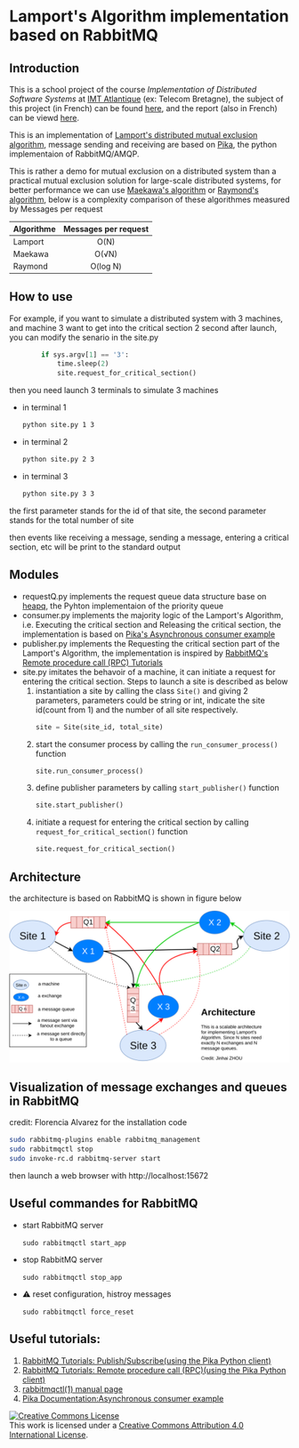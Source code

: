 # Lamport's Algorithm implementation based on RabbitMQ

## Introduction

This is a school project of the course *Implementation of Distributed Software Systems* at [IMT Atlantique](https://fr.wikipedia.org/wiki/%C3%89cole_nationale_sup%C3%A9rieure_Mines-T%C3%A9l%C3%A9com_Atlantique_Bretagne_Pays_de_la_Loire) (ex: Telecom Bretagne), the subject of this project (in French) can be found [here](./Sujet_du_TP.pdf), and the report (also in French) can be viewd [here](./Algorithme_de_Lamport_et_RabbitMQ.pdf).

This is an implementation of [Lamport's distributed mutual exclusion algorithm](https://en.wikipedia.org/wiki/Lamport%27s_distributed_mutual_exclusion_algorithm), 
message sending and receiving are based on [Pika](https://github.com/pika/pika), the python implementaion of RabbitMQ/AMQP.

This is rather a demo for mutual exclusion on a distributed system than a practical mutual exclusion solution for large-scale distributed systems, for better performance we can use [Maekawa's algorithm](https://en.wikipedia.org/wiki/Maekawa%27s_algorithm) or [Raymond's algorithm](https://en.wikipedia.org/wiki/Raymond%27s_algorithm), below is a complexity comparison of these algorithmes measured by Messages per request


| Algorithme    | Messages per request |
| ------------- |:-------------:| 
| Lamport       | O(N)          |
| Maekawa       | O(√N)         |
| Raymond       | O(log N)      |




## How to use

For example, if you want to simulate a distributed system with 3 machines, and machine 3 want to get 
into the critical section 2 second after launch, you can modify the senario in the site.py

```python
        if sys.argv[1] == '3':
            time.sleep(2)
            site.request_for_critical_section()
```

then you need launch 3 terminals to simulate 3 machines

 - in terminal 1

    ```bash
    python site.py 1 3
    ```
 - in terminal 2

    ```bash
    python site.py 2 3
    ```
 - in terminal 3

    ```bash
    python site.py 3 3
    ```

the first parameter stands for the id of that site, the second parameter stands for the total number of site

then events like receiving a message, sending a message, entering a critical section, etc will be print to the standard output

## Modules

- requestQ.py implements the request queue data structure base on [heapq](https://docs.python.org/2/library/heapq.html), 
the Pyhton implementaion of the priority queue
- consumer.py implements the majority logic of the Lamport's Algorithm, i.e. Executing the critical section and 
Releasing the critical section, the implementation is based on 
[Pika's Asynchronous consumer example](http://pika.readthedocs.io/en/0.11.0/examples/asynchronous_consumer_example.html)
- publisher.py implements the Requesting the critical section part of the Lamport's Algorithm, the implementation is inspired
by [RabbitMQ's Remote procedure call (RPC) Tutorials](https://www.rabbitmq.com/tutorials/tutorial-six-python.html)
- site.py imitates the behavoir of a machine, it can initiate a request for entering the critical section.
Steps to launch a site is described as below
  1. instantiation a site by calling the class `Site()` and giving 2 parameters, parameters could be string or int, indicate the
  site id(count from 1) and the number of all site respectively.
      ```python
      site = Site(site_id, total_site)
      ```
  2. start the consumer process by calling the `run_consumer_process()` function
      ```python
      site.run_consumer_process()
      ```
  3. define publisher parameters by calling `start_publisher()` function
      ```python
      site.start_publisher()
      ```
  4. initiate a request for entering the critical section by calling `request_for_critical_section()` function
      ```python
      site.request_for_critical_section()
      ```
## Architecture

the architecture is based on RabbitMQ is shown in figure below

![](./Rabbitmq.png)


## Visualization of message exchanges and queues in RabbitMQ

credit: Florencia Alvarez for the installation code

```bash
sudo rabbitmq-plugins enable rabbitmq_management
sudo rabbitmqctl stop
sudo invoke-rc.d rabbitmq-server start
```

then launch a web browser with http://localhost:15672

## Useful commandes for RabbitMQ

- start RabbitMQ server

    `sudo rabbitmqctl start_app`
- stop RabbitMQ server

    `sudo rabbitmqctl stop_app`
- :warning: reset configuration, histroy messages

    `sudo rabbitmqctl force_reset`

## Useful tutorials:
1. [RabbitMQ Tutorials: Publish/Subscribe(using the Pika Python client)](https://www.rabbitmq.com/tutorials/tutorial-three-python.html)
2. [RabbitMQ Tutorials: Remote procedure call (RPC)(using the Pika Python client)](https://www.rabbitmq.com/tutorials/tutorial-six-python.html)
3. [rabbitmqctl(1) manual page](https://www.rabbitmq.com/man/rabbitmqctl.1.man.html)
3. [Pika Documentation:Asynchronous consumer example](http://pika.readthedocs.io/en/0.11.0/examples/asynchronous_consumer_example.html)


<a rel="license" href="http://creativecommons.org/licenses/by/4.0/"><img alt="Creative Commons License" style="border-width:0" src="https://i.creativecommons.org/l/by/4.0/88x31.png" /></a><br />This work is licensed under a <a rel="license" href="http://creativecommons.org/licenses/by/4.0/">Creative Commons Attribution 4.0 International License</a>.

